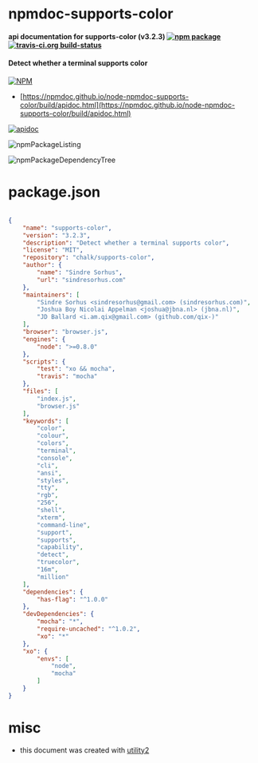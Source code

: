 # npmdoc-supports-color

#### api documentation for  supports-color (v3.2.3)  [![npm package](https://img.shields.io/npm/v/npmdoc-supports-color.svg?style=flat-square)](https://www.npmjs.org/package/npmdoc-supports-color) [![travis-ci.org build-status](https://api.travis-ci.org/npmdoc/node-npmdoc-supports-color.svg)](https://travis-ci.org/npmdoc/node-npmdoc-supports-color)

#### Detect whether a terminal supports color

[![NPM](https://nodei.co/npm/supports-color.png?downloads=true&downloadRank=true&stars=true)](https://www.npmjs.com/package/supports-color)

- [https://npmdoc.github.io/node-npmdoc-supports-color/build/apidoc.html](https://npmdoc.github.io/node-npmdoc-supports-color/build/apidoc.html)

[![apidoc](https://npmdoc.github.io/node-npmdoc-supports-color/build/screenCapture.buildCi.browser.%252Ftmp%252Fbuild%252Fapidoc.html.png)](https://npmdoc.github.io/node-npmdoc-supports-color/build/apidoc.html)

![npmPackageListing](https://npmdoc.github.io/node-npmdoc-supports-color/build/screenCapture.npmPackageListing.svg)

![npmPackageDependencyTree](https://npmdoc.github.io/node-npmdoc-supports-color/build/screenCapture.npmPackageDependencyTree.svg)



# package.json

```json

{
    "name": "supports-color",
    "version": "3.2.3",
    "description": "Detect whether a terminal supports color",
    "license": "MIT",
    "repository": "chalk/supports-color",
    "author": {
        "name": "Sindre Sorhus",
        "url": "sindresorhus.com"
    },
    "maintainers": [
        "Sindre Sorhus <sindresorhus@gmail.com> (sindresorhus.com)",
        "Joshua Boy Nicolai Appelman <joshua@jbna.nl> (jbna.nl)",
        "JD Ballard <i.am.qix@gmail.com> (github.com/qix-)"
    ],
    "browser": "browser.js",
    "engines": {
        "node": ">=0.8.0"
    },
    "scripts": {
        "test": "xo && mocha",
        "travis": "mocha"
    },
    "files": [
        "index.js",
        "browser.js"
    ],
    "keywords": [
        "color",
        "colour",
        "colors",
        "terminal",
        "console",
        "cli",
        "ansi",
        "styles",
        "tty",
        "rgb",
        "256",
        "shell",
        "xterm",
        "command-line",
        "support",
        "supports",
        "capability",
        "detect",
        "truecolor",
        "16m",
        "million"
    ],
    "dependencies": {
        "has-flag": "^1.0.0"
    },
    "devDependencies": {
        "mocha": "*",
        "require-uncached": "^1.0.2",
        "xo": "*"
    },
    "xo": {
        "envs": [
            "node",
            "mocha"
        ]
    }
}
```



# misc
- this document was created with [utility2](https://github.com/kaizhu256/node-utility2)
